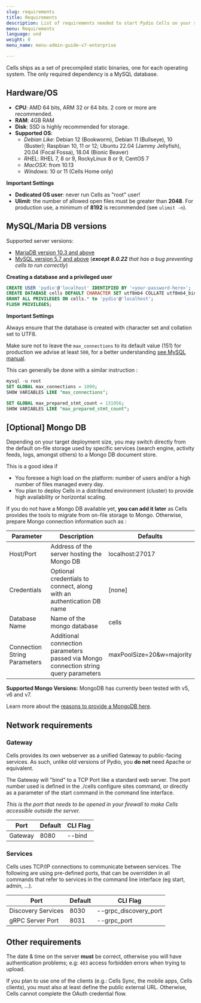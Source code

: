 ```yaml
---
slug: requirements
title: Requirements
description: List of requirements needed to start Pydio Cells on your server.
menu: Requirements
language: und
weight: 0
menu_name: menu-admin-guide-v7-enterprise

---
```

Cells ships as a set of precompiled static binaries, one for each operating system. The only required dependency is a MySQL database.

## Hardware/OS

- **CPU**: AMD 64 bits, ARM 32 or 64 bits. 2 core or more are recommended.
- **RAM**: 4GB RAM
- **Disk**: SSD is highly recommended for storage.
- **Supported OS**:
  - _Debian Like_: Debian 12 (Bookworm), Debian 11 (Bullseye), 10 (Buster); Raspbian 10, 11 or 12; Ubuntu 22.04 (Jammy Jellyfish), 20.04 (Focal Fossa), 18.04 (Bionic Beaver)
  - _RHEL_: RHEL 7, 8 or 9, RockyLinux 8 or 9, CentOS 7
  - _MacOSX_: from 10.13
  - _Windows_: 10 or 11 (Cells Home only)

**Important Settings**

- **Dedicated OS user**: never run Cells as "root" user!
- **Ulimit**: the number of allowed open files must be greater than **2048**. For production use, a minimum of **8192** is recommended (see `ulimit -n`).

## MySQL/Maria DB versions

Supported server versions:

- [MariaDB version 10.3 and above](https://downloads.mariadb.org/mariadb/repositories)
- [MySQL version 5.7 and above](https://dev.mysql.com/doc/refman/8.0/en/installing.html) (_**except 8.0.22** that has a bug preventing cells to run correctly_)

**Creating a database and a privileged user**

```SQL
CREATE USER 'pydio'@'localhost' IDENTIFIED BY '<your-password-here>';
CREATE DATABASE cells DEFAULT CHARACTER SET utf8mb4 COLLATE utf8mb4_bin;
GRANT ALL PRIVILEGES ON cells.* to 'pydio'@'localhost';
FLUSH PRIVILEGES;
```

**Important Settings** 

Always ensure that the database is created with character set and collation set to UTF8.

Make sure not to leave the `max_connections` to its default value (151) for production we advise at least `500`, for a better understanding [see MySQL manual](https://dev.mysql.com/doc/refman/8.0/en/too-many-connections.html).

This can generally be done with a similar instruction : 
```SQL
mysql -u root
SET GLOBAL max_connections = 1000;
SHOW VARIABLES LIKE "max_connections";

SET GLOBAL max_prepared_stmt_count = 131056;
SHOW VARIABLES LIKE "max_prepared_stmt_count";
```

## [Optional] Mongo DB

Depending on your target deployment size, you may switch directly from the default on-file storage used by specific services (search engine, activity feeds, logs, amongst others) to a Mongo DB document store. 

This is a good idea if  

- You foresee a high load on the platform: number of users and/or a high number of files managed every day.   
- You plan to deploy Cells in a distributed environment (cluster) to provide high availability or horizontal scaling.  

If you do not have a Mongo DB available yet, **you can add it later** as Cells provides the tools to migrate from on-file storage to Mongo. Otherwise, prepare Mongo connection information such as : 

| Parameter                    | Description                                                                          | Defaults                  |
|------------------------------|--------------------------------------------------------------------------------------|---------------------------|
| Host/Port                    | Address of the server hosting the Mongo DB                                           | localhost:27017           |
| Credentials                  | Optional credentials to connect, along with an authentication DB name                | [none]                    |
| Database Name                | Name of the mongo database                                                           | cells                     |
| Connection String Parameters | Additional connection parameters passed via Mongo connection string query parameters | maxPoolSize=20&w=majority |

**Supported Mongo Versions:** MongoDB has currently been tested with v5, v6 and v7.

Learn more about the [reasons to provide a MongoDB here](./configuring-mongo-storage).

## Network requirements

### Gateway

Cells provides its own webserver as a unified Gateway to public-facing services. As such, unlike old versions of Pydio, you **do not** need Apache or equivalent.

The Gateway will "bind" to a TCP Port like a standard web server. The port number used is defined in the ./cells configure sites command, or directly as a parameter of the start command in the command line interface.

_This is the port that needs to be opened in your firewall to make Cells accessible outside the server._

| Port    | Default | CLI Flag |
|---------|---------|----------|
| Gateway | 8080    | --bind   |

### Services

Cells uses TCP/IP connections to communicate between services. The following are using pre-defined ports, that can be overridden in all commands that refer to services in the command line interface (eg start, admin, ...).

| Port               | Default | CLI Flag              |
|--------------------|---------|-----------------------|
| Discovery Services | 8030    | --grpc_discovery_port |
| gRPC Server Port   | 8031    | --grpc_port           |

## Other requirements

The date & time on the server **must** be correct, otherwise you will have authentication problems; e.g: `403` access forbidden errors when trying to upload.

If you plan to use one of the clients (e.g.: Cells Sync, the mobile apps, Cells clients), you must also at least define the public external URL. Otherwise, Cells cannot complete the OAuth credential flow.
